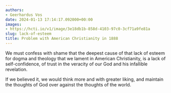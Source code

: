```yaml
---
authors:
- Geerhardus Vos
date: 2024-01-13 17:14:17.092000+00:00
images:
- https://hcti.io/v1/image/3e18db1b-858d-4103-97c0-3cf71a9fe81a
slug: lack-of-esteem
title: Problem with American Christianity in 1888
---
```


We must confess with shame that the deepest cause of that lack of esteem for dogma and theology that we lament in American Christianity, is a lack of self-confidence, of trust in the veracity of our God and his infallible revelation.

If we believed it, we would think more and with greater liking, and maintain the thoughts of God over against the thoughts of the world.
